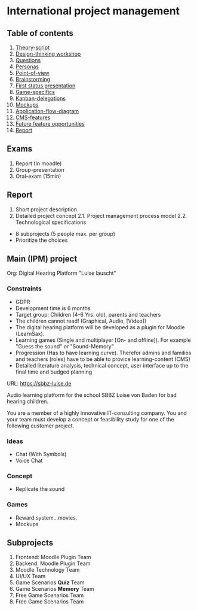 # International project management

## Table of contents

1. [Theory-script](./theory-script.md)
2. [Design-thinking workshop](./design-thinking-workshop.md)
3. [Questions](./questions.md)
4. [Personas](./personas.md)
5. [Point-of-view](./point-of-view.md)
6. [Brainstorming](./brainstorming.md)
7. [First status presentation](status-presentation-1.md)
8. [Game-specifics](./game-specification.md)
9. [Kanban-delegations](./tasks.md)
10. [Mockups](./mockups.md)
11. [Application-flow-diagram](./application-flow-diagram.md)
12. [CMS-features](./cms.md)
13. [Future feature opportunities](./future-feature-opportunities.md)
14. [Report](./report.md)

## Exams

1. Report (In moodle)
2. Group-presentation
3. Oral-exam (15min)

## Report

1. Short project description
2. Detailed project concept
    2.1. Project management process model
    2.2. Technological specifications

- 8 subprojects (5 people max. per group)
- Prioritize the choices

## Main (IPM) project

Org: Digital Hearing Platform "Luise lauscht"

### Constraints

- GDPR
- Development time is 6 months
- Target group: Children (4-6 Yrs. old), parents and teachers
- The children cannot read! (Graphical, Audio, [Video])
- The digital hearing platform will be developed as a plugin for Moodle (LearnSax).
- Learning games (Single and multiplayer [On- and offline]). For example "Guess the sound" or "Sound-Memory"
- Progression (Has to have learning curve). Therefor admins and families and teachers (roles) have to be able to provice learning-content (CMS)
- Detailed literature analysis, technical concept, user interface up to the final time and budged planning

URL: <https://sbbz-luise.de>

Audio learning platform for the school SBBZ Luise von Baden for bad hearing children.

You are a member of a highly innovative IT-consulting company. You and your team must develop a concept or feasibility study for one of the following customer project.

### Ideas

- Chat (With Symbols)
- Voice Chat

### Concept

- Replicate the sound

### Games

- Reward system...movies.
- Mockups

## Subprojects

1. Frontend: Moodle Plugin Team
2. Backend: Moodle Plugin Team
3. Moodle Technology Team
4. UI/UX Team
5. Game Scenarios **Quiz** Team
6. Game Scenarios **Memory** Team
7. Free Game Scenarios Team
8. Free Game Scenarios Team
